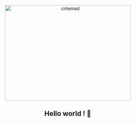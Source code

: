 
<p align="center"><img src="https://github.com/RajaRakoto/cntemad/blob/master/official-logo.png" height="300" width="395" alt="cntemad"></p>


<h2 align="center">Hello world ! 👋</h2>